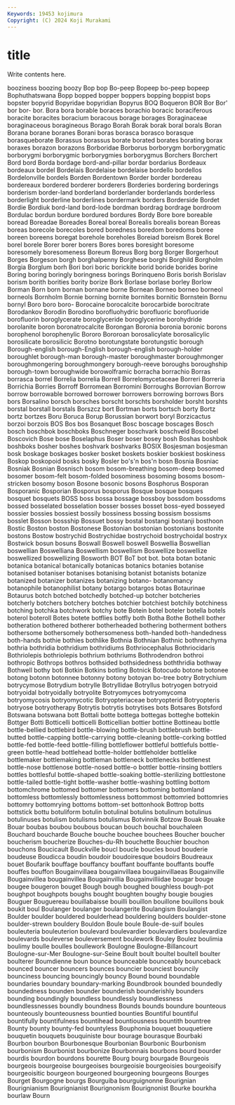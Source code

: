 ```yaml
---
Keywords: 19453 kojimura
Copyright: (C) 2024 Koji Murakami
---
```


# title

Write contents here.



booziness boozing boozy Bop bop Bo-peep Bopeep bo-peep bopeep Bophuthatswana
Bopp bopped bopper boppers bopping boppist bops bopster bopyrid Bopyridae
bopyridian Bopyrus BOQ Boqueron BOR Bor Bor' bor bor- bor.
Bora bora borable boraces borachio boracic boraciferous boracite boracites boracium
boracous borage borages Boraginaceae boraginaceous boragineous Borago Borah Borak borak
boral borals Boran Borana borane boranes Borani boras borasca borasco
borasque borasqueborate Borassus borassus borate borated borates borating borax boraxes
borazon borazons Borboridae Borborus borborygm borborygmatic borborygmi borborygmic borborygmies borborygmus
Borchers Borchert Bord bord Borda bordage bord-and-pillar bordar bordarius Bordeaux
bordeaux bordel Bordelais Bordelaise bordelaise bordello bordellos Bordelonville bordels Borden
Bordentown Border border bordereau bordereaux bordered borderer borderers Borderies bordering
borderings borderism border-land borderland borderlander borderlands borderless borderlight borderline borderlines
bordermark borders Borderside Bordet Bordie Bordiuk bord-land bord-lode bordman bordrag
bordrage bordroom Bordulac bordun bordure bordured bordures Bordy Bore bore
boreable boread Boreadae Boreades Boreal boreal Borealis borealis borean Boreas
boreas borecole borecoles bored boredness boredom boredoms boree boreen boreens
boregat borehole boreholes Boreiad boreism Borek Borel borel borele Borer
borer borers Bores bores boresight boresome boresomely boresomeness Boreum Boreus
Borg borg Borger Borgerhout Borges Borgeson borgh borghalpenny Borghese borghi
Borghild Borgholm Borgia Borglum borh Bori bori boric borickite borid
boride borides borine Boring boring boringly boringness borings Borinqueno Boris
borish Borislav borism borith borities bority borize Bork Borlase borlase
borley Borlow Borman Born born bornan bornane borne Bornean Borneo
borneo borneol borneols Bornholm Bornie borning bornite bornites bornitic Bornstein
Bornu bornyl Boro boro boro- Borocaine borocalcite borocarbide borocitrate Borodankov
Borodin Borodino borofluohydric borofluoric borofluoride borofluorin boroglycerate boroglyceride boroglycerine borohydride
borolanite boron boronatrocalcite Borongan Boronia boronia boronic borons borophenol borophenylic
Bororo Bororoan borosalicylate borosalicylic borosilicate borosilicic Borotno borotungstate borotungstic borough
Borough-english borough-English borough-english borough-holder boroughlet borough-man borough-master boroughmaster boroughmonger boroughmongering
boroughmongery borough-reeve boroughs boroughship borough-town boroughwide borowolframic borracha borrachio Borras
borrasca borrel Borrelia borrelia Borrell Borrelomycetaceae Borreri Borreria Borrichia Borries
Borroff Borromean Borromini Borroughs Borrovian Borrow borrow borrowable borrowed borrower
borrowers borrowing borrows Bors bors Borsalino borsch borsches borscht borschts
borsholder borsht borshts borstal borstall borstals Borszcz bort Bortman borts
bortsch borty Bortz bortz bortzes Boru Boruca Borup Borussian borwort
boryl Borzicactus borzoi borzois BOS Bos bos Bosanquet Bosc boscage
boscages Bosch bosch boschbok boschboks Boschneger boschvark boschveld Boscobel Boscovich
Bose bose Boselaphus Boser boser bosey bosh Boshas boshbok boshboks
bosher boshes boshvark boshvarks BOSIX Bosjesman bosjesman bosk boskage boskages
bosker bosket boskets boskier boskiest boskiness Boskop boskopoid bosks bosky
Bosler bo's'n bos'n bosn Bosnia Bosniac Bosniak Bosnian Bosnisch bosom
bosom-breathing bosom-deep bosomed bosomer bosom-felt bosom-folded bosominess bosoming bosoms bosom-stricken
bosomy boson Bosone bosonic bosons Bosphorus Bosporan Bosporanic Bosporian Bosporus
bosporus Bosque bosque bosques bosquet bosquets BOSS boss bossa bossage
bossboy bossdom bossdoms bossed bosselated bosselation bosser bosses bosset boss-eyed
bosseyed bossier bossies bossiest bossily bossiness bossing bossism bossisms bosslet
Bosson bossship Bossuet bossy bostal bostangi bostanji bosthoon Bostic Boston
boston Bostonese Bostonian bostonian bostonians bostonite bostons Bostow bostrychid Bostrychidae
bostrychoid bostrychoidal bostryx Bostwick bosun bosuns Boswall Boswell boswell Boswellia
Boswellian boswellian Boswelliana Boswellism boswellism Boswellize boswellize boswellized boswellizing Bosworth
BOT BoT bot bot. bota botan botanic botanica botanical botanically
botanicas botanics botanies botanise botanised botaniser botanises botanising botanist botanists
botanize botanized botanizer botanizes botanizing botano- botanomancy botanophile botanophilist botany
botargo botargos botas Botaurinae Botaurus botch botched botchedly botched-up botcher
botcheries botcherly botchers botchery botches botchier botchiest botchily botchiness botching
botchka botchwork botchy bote Botein botel boteler botella botels boterol
boteroll Botes botete botflies botfly both Botha Bothe Bothell bother
botheration bothered botherer botherheaded bothering botherment bothers bothersome bothersomely bothersomeness
both-handed both-handedness both-hands bothie bothies bothlike Bothnia Bothnian Bothnic bothrenchyma
bothria bothridia bothridium bothridiums Bothriocephalus Bothriocidaris Bothriolepis bothriolepis bothrium bothriums
Bothrodendron bothroi bothropic Bothrops bothros bothsided bothsidedness boththridia bothway Bothwell
bothy boti Botkin Botkins botling Botnick Botocudo botone botonee botong
botonn botonnee botonny botony botoyan bo-tree botry Botrychium botrycymose Botrydium
botrylle Botryllidae Botryllus botryogen botryoid botryoidal botryoidally botryolite Botryomyces botryomycoma
botryomycosis botryomycotic Botryopteriaceae botryopterid Botryopteris botryose botryotherapy Botrytis botrytis botrytises
bots Botsares Botsford Botswana botswana bott Bottali botte bottega bottegas
botteghe bottekin Bottger Botti Botticelli botticelli Botticellian bottier bottine Bottineau
bottle bottle-bellied bottlebird bottle-blowing bottle-brush bottlebrush bottle-butted bottle-capping bottle-carrying bottle-cleaning
bottle-corking bottled bottle-fed bottle-feed bottle-filling bottleflower bottleful bottlefuls bottle-green bottle-head
bottlehead bottle-holder bottleholder bottlelike bottlemaker bottlemaking bottleman bottleneck bottlenecks bottlenest
bottle-nose bottlenose bottle-nosed bottle-o bottler bottle-rinsing bottlers bottles bottlesful bottle-shaped
bottle-soaking bottle-sterilizing bottlestone bottle-tailed bottle-tight bottle-washer bottle-washing bottling bottom bottomchrome
bottomed bottomer bottomers bottoming bottomland bottomless bottomlessly bottomlessness bottommost bottomried
bottomries bottomry bottomrying bottoms bottom-set bottonhook Bottrop botts bottstick bottu
botuliform botulin botulinal botulins botulinum botulinus botulinuses botulism botulisms botulismus
Botvinnik Botzow Bouak Bouake Bouar boubas boubou boubous boucan bouch
bouchal bouchaleen Bouchard boucharde Bouche bouche bouchee bouchees Boucher boucher
boucherism boucherize Bouches-du-Rh bouchette Bouchier bouchon bouchons Boucicault Bouckville boucl
boucle boucles boud bouderie boudeuse Boudicca boudin boudoir boudoiresque boudoirs
Boudreaux bouet Boufarik bouffage bouffancy bouffant bouffante bouffants bouffe bouffes
bouffon Bougainvillaea bougainvillaea bougainvillaeas Bougainville Bougainvillea bougainvillea Bougainvillia Bougainvilliidae bougar
bouge bougee bougeron bouget Bough bough boughed boughless bough-pot boughpot
boughpots boughs bought boughten boughy bougie bougies Bouguer Bouguereau bouillabaisse
bouilli bouillon bouillone bouillons bouk boukit boul Boulanger boulanger boulangerite
Boulangism Boulangist Boulder boulder bouldered boulderhead bouldering boulders boulder-stone boulder-strewn
bouldery Bouldon Boule boule Boule-de-suif boules bouleuteria bouleuterion boulevard boulevardier
boulevardiers boulevardize boulevards bouleverse bouleversement boulework Bouley Boulez boulimia boulimy
boulle boulles boullework Boulogne Boulogne-Billancourt Boulogne-sur-Mer Boulogne-sur-Seine Boult boult boultel
boultell boulter boulterer Boumdienne boun bounce bounceable bounceably bounceback bounced
bouncer bouncers bounces bouncier bounciest bouncily bounciness bouncing bouncingly bouncy
Bound bound boundable boundaries boundary boundary-marking Boundbrook bounded boundedly boundedness
bounden bounder bounderish bounderishly bounders bounding boundingly boundless boundlessly boundlessness
boundlessnesses boundly boundness Bounds bounds boundure bounteous bounteously bounteousness bountied
bounties Bountiful bountiful bountifully bountifulness bountihead bountiousness bountith bountree Bounty
bounty bounty-fed bountyless Bouphonia bouquet bouquetiere bouquetin bouquets bouquiniste bour
bourage bourasque Bourbaki Bourbon bourbon Bourbonesque Bourbonian Bourbonic Bourbonism bourbonism
Bourbonist bourbonize Bourbonnais bourbons bourd bourder bourdis bourdon bourdons bourette
Bourg bourg bourgade Bourgeois bourgeois bourgeoise bourgeoises bourgeoisie bourgeoisies bourgeoisify
bourgeoisitic bourgeon bourgeoned bourgeoning bourgeons Bourges Bourget Bourgogne bourgs Bourguiba
bourguignonne Bourignian Bourignianism Bourignianist Bourignonism Bourignonist Bourke bourkha bourlaw Bourn

